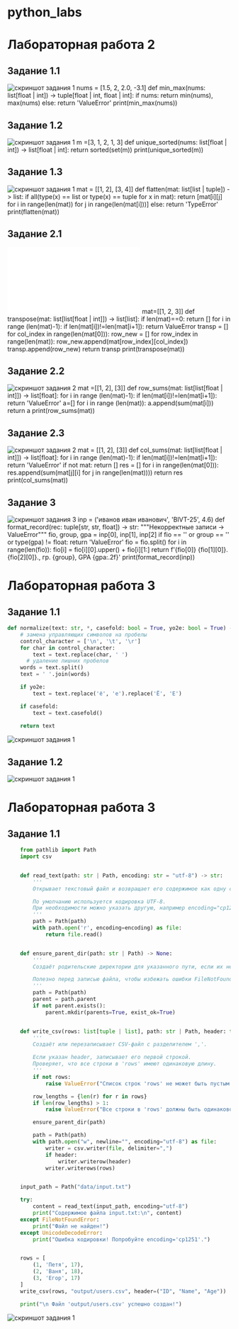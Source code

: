 # python_labs

# Лабораторная работа 2
## Задание 1.1
![скриншот задания 1](/scr/2%20лаба/img/1..1.png)
        nums = [1.5, 2, 2.0, -3.1]
            def min_max(nums: list[float | int]) -> tuple[float | int, float | int]:
                if nums:
                    return min(nums), max(nums)
                else:
                    return 'ValueError'
            print(min_max(nums))
## Задание 1.2
![скриншот задания 1](/scr/2%20лаба/img/1.2.png)
    m =[3, 1, 2, 1, 3]
    def unique_sorted(nums: list[float | int]) -> list[float | int]:
        return sorted(set(m))
    print(unique_sorted(m))
## Задание 1.3
![скриншот задания 1](/scr/2%20лаба/img/1.3.png)
    mat = [[1, 2], [3, 4]]
    def flatten(mat: list[list | tuple]) -> list:
        if all(type(x) == list or type(x) == tuple for x in mat):
            return [mat[i][j] for i in range(len(mat)) for j in range(len(mat[i]))]
        else:
            return 'TypeError'
    print(flatten(mat))
## Задание 2.1
![скриншот задания 2](/scr/2%20лаба/2.1.py)
    mat=[[1, 2, 3]]
    def transpose(mat: list[list[float | int]]) -> list[list]:
        if len(mat)==0:
            return []
        for i in range (len(mat)-1):
            if len(mat[i])!=len(mat[i+1]):
                return ValueError
        transp = []
        for col_index in range(len(mat[0])):
            row_new = []
            for row_index in range(len(mat)):
                row_new.append(mat[row_index][col_index])
            transp.append(row_new)
        return transp
    print(transpose(mat))
## Задание 2.2
![скриншот задания 2](/scr/2%20лаба/img/2.2.png)
    mat =[[1, 2], [3]]
    def row_sums(mat: list[list[float | int]]) -> list[float]:
        for i in range (len(mat)-1):
            if len(mat[i])!=len(mat[i+1]):
                return 'ValueError'
        a=[]
        for i in range (len(mat)):
            a.append(sum(mat[i]))
        return a
    print(row_sums(mat))
## Задание 2.3
![скриншот задания 2](/scr/2%20лаба/img/2.3.png) 
    mat = [[1, 2], [3]]
    def col_sums(mat: list[list[float | int]]) -> list[float]:
        for i in range (len(mat)-1):
            if len(mat[i])!=len(mat[i+1]):
                return 'ValueError'
        if not mat:
            return []
        res = []
        for i in range(len(mat[0])):
            res.append(sum(mat[j][i] for j in range(len(mat))))
        return res
    print(col_sums(mat))
 ## Задание 3
![скриншот задания 3](/scr/2%20лаба/img/3..png)
    inp = ('иванов иван иванович', 'BIVT-25', 4.6)
    def format_record(rec: tuple[str, str, float]) -> str:
        """Некорректные записи -> ValueError"""
        fio, group, gpa = inp[0], inp[1], inp[2]
        if fio == '' or group == '' or type(gpa) != float:
            return 'ValueError'
        fio = fio.split()
        for i in range(len(fio)):
            fio[i] = fio[i][0].upper() + fio[i][1:]
        return f'{fio[0]} {fio[1][0]}.{fio[2][0]}., гр. {group}, GPA {gpa:.2f}'
    print(format_record(inp)) 


# Лабораторная работа 3
## Задание 1.1
```python
def normalize(text: str, *, casefold: bool = True, yo2e: bool = True) -> str:
    # замена управляющих символов на пробелы
    control_character = ['\n', '\t', '\r']
    for char in control_character:
        text = text.replace(char, ' ')
      # удаление лишних пробелов
    words = text.split()
    text = ' '.join(words)

    if yo2e:
        text = text.replace('ё', 'е').replace('Ё', 'Е')

    if casefold:
        text = text.casefold()
    
    return text
```

![скриншот задания 1](/src/3%20лаба/img/image.png)
## Задание 1.2
![скриншот задания 1](/scr/3%20лаба/img/3.2.png)




# Лабораторная работа 3
## Задание 1.1
```python
    from pathlib import Path
    import csv


    def read_text(path: str | Path, encoding: str = "utf-8") -> str:
        '''
        Открывает текстовый файл и возвращает его содержимое как одну строку.

        По умолчанию используется кодировка UTF-8.
        При необходимости можно указать другую, например encoding="cp1251".
        '''
        path = Path(path)
        with path.open('r', encoding=encoding) as file:
            return file.read()  


    def ensure_parent_dir(path: str | Path) -> None:
        '''
        Создаёт родительские директории для указанного пути, если их нет.

        Полезно перед записью файла, чтобы избежать ошибки FileNotFoundError.
        '''
        path = Path(path)
        parent = path.parent
        if not parent.exists():
            parent.mkdir(parents=True, exist_ok=True)


    def write_csv(rows: list[tuple | list], path: str | Path, header: tuple[str, ...] | None = None) -> None:
        '''
        Создаёт или перезаписывает CSV-файл с разделителем ','.

        Если указан header, записывает его первой строкой.
        Проверяет, что все строки в 'rows' имеют одинаковую длину.
        '''
        if not rows:
            raise ValueError("Список строк 'rows' не может быть пустым.")

        row_lengths = {len(r) for r in rows}
        if len(row_lengths) > 1:
            raise ValueError("Все строки в 'rows' должны быть одинаковой длины.")

        ensure_parent_dir(path)

        path = Path(path)
        with path.open("w", newline="", encoding="utf-8") as file:
            writer = csv.writer(file, delimiter=",")
            if header:
                writer.writerow(header)
            writer.writerows(rows)


    input_path = Path("data/input.txt")

    try:
        content = read_text(input_path, encoding="utf-8")
        print("Содержимое файла input.txt:\n", content)
    except FileNotFoundError:
        print("Файл не найден!")
    except UnicodeDecodeError:
        print("Ошибка кодировки! Попробуйте encoding='cp1251'.")


    rows = [
        (1, 'Петя', 17),
        (2, 'Ваня', 18),
        (3, 'Егор', 17)
    ]
    write_csv(rows, "output/users.csv", header=("ID", "Name", "Age"))

    print("\n Файл 'output/users.csv' успешно создан!")
```
![скриншот задания 1](/src/4%20лаба/img/4.1.png)







